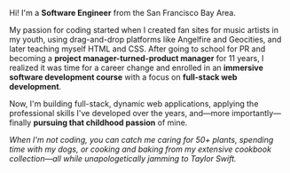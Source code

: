 Hi! I'm a **Software Engineer** from the San Francisco Bay Area.

My passion for coding started when I created fan sites for music artists in my youth, using drag-and-drop platforms like Angelfire and Geocities, and later teaching myself HTML and CSS. After going to school for PR and becoming a **project manager-turned-product manager** for 11 years, I realized it was time for a career change and enrolled in an **immersive software development course** with a focus on **full-stack web development**.

Now, I'm building full-stack, dynamic web applications, applying the professional skills I've developed over the years, and—more importantly—finally **pursuing that childhood passion** of mine.

_When I'm not coding, you can catch me caring for 50+ plants, spending time with my dogs, or cooking and baking from my extensive cookbook collection—all while unapologetically jamming to Taylor Swift._
